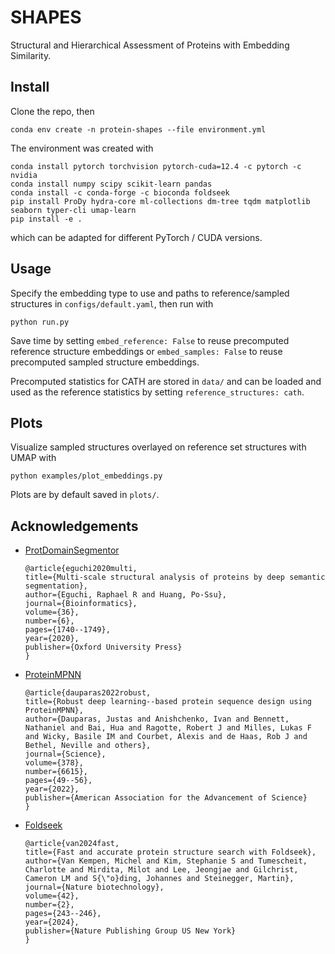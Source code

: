 # SHAPES

Structural and Hierarchical Assessment of Proteins with Embedding Similarity.

## Install

Clone the repo, then

```
conda env create -n protein-shapes --file environment.yml
```

The environment was created with

```
conda install pytorch torchvision pytorch-cuda=12.4 -c pytorch -c nvidia
conda install numpy scipy scikit-learn pandas
conda install -c conda-forge -c bioconda foldseek
pip install ProDy hydra-core ml-collections dm-tree tqdm matplotlib seaborn typer-cli umap-learn
pip install -e .
```

which can be adapted for different PyTorch / CUDA versions.

## Usage

Specify the embedding type to use and paths to reference/sampled structures in `configs/default.yaml`, then run with

```
python run.py
```

Save time by setting `embed_reference: False` to reuse precomputed reference structure embeddings or `embed_samples: False` to reuse precomputed sampled structure embeddings.

Precomputed statistics for CATH are stored in `data/` and can be loaded and used as the reference statistics by setting `reference_structures: cath`.

## Plots

Visualize sampled structures overlayed on reference set structures with UMAP with 
```
python examples/plot_embeddings.py
```
Plots are by default saved in `plots/`.

## Acknowledgements

 - [ProtDomainSegmentor](https://github.com/egurapha/prot_domain_segmentor)
    ```
    @article{eguchi2020multi,
    title={Multi-scale structural analysis of proteins by deep semantic segmentation},
    author={Eguchi, Raphael R and Huang, Po-Ssu},
    journal={Bioinformatics},
    volume={36},
    number={6},
    pages={1740--1749},
    year={2020},
    publisher={Oxford University Press}
    }

    ```
 - [ProteinMPNN](https://github.com/dauparas/LigandMPNN)
    ```
    @article{dauparas2022robust,
    title={Robust deep learning--based protein sequence design using ProteinMPNN},
    author={Dauparas, Justas and Anishchenko, Ivan and Bennett, Nathaniel and Bai, Hua and Ragotte, Robert J and Milles, Lukas F and Wicky, Basile IM and Courbet, Alexis and de Haas, Rob J and Bethel, Neville and others},
    journal={Science},
    volume={378},
    number={6615},
    pages={49--56},
    year={2022},
    publisher={American Association for the Advancement of Science}
    }
    ```
 - [Foldseek](https://www.nature.com/articles/s41587-023-01773-0)
    ```
    @article{van2024fast,
    title={Fast and accurate protein structure search with Foldseek},
    author={Van Kempen, Michel and Kim, Stephanie S and Tumescheit, Charlotte and Mirdita, Milot and Lee, Jeongjae and Gilchrist, Cameron LM and S{\"o}ding, Johannes and Steinegger, Martin},
    journal={Nature biotechnology},
    volume={42},
    number={2},
    pages={243--246},
    year={2024},
    publisher={Nature Publishing Group US New York}
    }

    ```